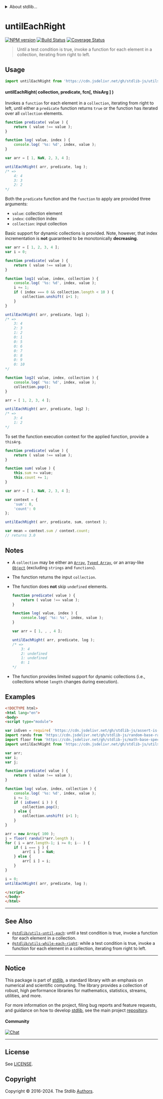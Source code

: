<!--

@license Apache-2.0

Copyright (c) 2018 The Stdlib Authors.

Licensed under the Apache License, Version 2.0 (the "License");
you may not use this file except in compliance with the License.
You may obtain a copy of the License at

   http://www.apache.org/licenses/LICENSE-2.0

Unless required by applicable law or agreed to in writing, software
distributed under the License is distributed on an "AS IS" BASIS,
WITHOUT WARRANTIES OR CONDITIONS OF ANY KIND, either express or implied.
See the License for the specific language governing permissions and
limitations under the License.

-->


<details>
  <summary>
    About stdlib...
  </summary>
  <p>We believe in a future in which the web is a preferred environment for numerical computation. To help realize this future, we've built stdlib. stdlib is a standard library, with an emphasis on numerical and scientific computation, written in JavaScript (and C) for execution in browsers and in Node.js.</p>
  <p>The library is fully decomposable, being architected in such a way that you can swap out and mix and match APIs and functionality to cater to your exact preferences and use cases.</p>
  <p>When you use stdlib, you can be absolutely certain that you are using the most thorough, rigorous, well-written, studied, documented, tested, measured, and high-quality code out there.</p>
  <p>To join us in bringing numerical computing to the web, get started by checking us out on <a href="https://github.com/stdlib-js/stdlib">GitHub</a>, and please consider <a href="https://opencollective.com/stdlib">financially supporting stdlib</a>. We greatly appreciate your continued support!</p>
</details>

# untilEachRight

[![NPM version][npm-image]][npm-url] [![Build Status][test-image]][test-url] [![Coverage Status][coverage-image]][coverage-url] <!-- [![dependencies][dependencies-image]][dependencies-url] -->

> Until a test condition is true, invoke a function for each element in a collection, iterating from right to left.

<!-- Section to include introductory text. Make sure to keep an empty line after the intro `section` element and another before the `/section` close. -->

<section class="intro">

</section>

<!-- /.intro -->

<!-- Package usage documentation. -->



<section class="usage">

## Usage

```javascript
import untilEachRight from 'https://cdn.jsdelivr.net/gh/stdlib-js/utils-until-each-right@esm/index.mjs';
```

#### untilEachRight( collection, predicate, fcn\[, thisArg ] )

Invokes a `function` for each element in a `collection`, iterating from right to left, until either a `predicate` function returns `true` or the function has iterated over all `collection` elements.

```javascript
function predicate( value ) {
    return ( value !== value );
}

function log( value, index ) {
    console.log( '%s: %d', index, value );
}

var arr = [ 1, NaN, 2, 3, 4 ];

untilEachRight( arr, predicate, log );
/* =>
    4: 4
    3: 3
    2: 2
*/
```

Both the `predicate` function and the `function` to apply are provided three arguments:

-   `value`: collection element
-   `index`: collection index
-   `collection`: input collection

Basic support for dynamic collections is provided. Note, however, that index incrementation is **not** guaranteed to be monotonically **decreasing**.

```javascript
var arr = [ 1, 2, 3, 4 ];
var i = 0;

function predicate( value ) {
    return ( value !== value );
}

function log1( value, index, collection ) {
    console.log( '%s: %d', index, value );
    i += 1;
    if ( index === 0 && collection.length < 10 ) {
        collection.unshift( i+1 );
    }
}

untilEachRight( arr, predicate, log1 );
/* =>
    3: 4
    2: 3
    1: 2
    0: 1
    0: 5
    0: 6
    0: 7
    0: 8
    0: 9
    0: 10
*/

function log2( value, index, collection ) {
    console.log( '%s: %d', index, value );
    collection.pop();
}

arr = [ 1, 2, 3, 4 ];

untilEachRight( arr, predicate, log2 );
/* =>
    3: 4
    1: 2
*/
```

To set the function execution context for the applied function, provide a `thisArg`.

```javascript
function predicate( value ) {
    return ( value !== value );
}

function sum( value ) {
    this.sum += value;
    this.count += 1;
}

var arr = [ 1, NaN, 2, 3, 4 ];

var context = {
    'sum': 0,
    'count': 0
};

untilEachRight( arr, predicate, sum, context );

var mean = context.sum / context.count;
// returns 3.0
```

</section>

<!-- /.usage -->

<!-- Package usage notes. Make sure to keep an empty line after the `section` element and another before the `/section` close. -->

<section class="notes">

## Notes

-   A `collection` may be either an [`Array`][mdn-array], [`Typed Array`][mdn-typed-array], or an array-like [`Object`][mdn-object] (excluding `strings` and `functions`).

-   The function returns the input `collection`.

-   The function does **not** skip `undefined` elements.

    <!-- eslint-disable no-sparse-arrays -->

    ```javascript
    function predicate( value ) {
        return ( value !== value );
    }

    function log( value, index ) {
        console.log( '%s: %s', index, value );
    }

    var arr = [ 1, , , 4 ];

    untilEachRight( arr, predicate, log );
    /* =>
        3: 4
        2: undefined
        1: undefined
        0: 1
    */
    ```

-   The function provides limited support for dynamic collections (i.e., collections whose `length` changes during execution).

</section>

<!-- /.notes -->

<!-- Package usage examples. -->

<section class="examples">

## Examples

<!-- eslint no-undef: "error" -->

```html
<!DOCTYPE html>
<html lang="en">
<body>
<script type="module">

var isEven = require( 'https://cdn.jsdelivr.net/gh/stdlib-js/assert-is-even' ).isPrimitive;
import randu from 'https://cdn.jsdelivr.net/gh/stdlib-js/random-base-randu@esm/index.mjs';
import floor from 'https://cdn.jsdelivr.net/gh/stdlib-js/math-base-special-floor@esm/index.mjs';
import untilEachRight from 'https://cdn.jsdelivr.net/gh/stdlib-js/utils-until-each-right@esm/index.mjs';

var arr;
var i;
var j;

function predicate( value ) {
    return ( value !== value );
}

function log( value, index, collection ) {
    console.log( '%s: %d', index, value );
    i += 1;
    if ( isEven( i ) ) {
        collection.pop();
    } else {
        collection.unshift( i+1 );
    }
}

arr = new Array( 100 );
j = floor( randu()*arr.length );
for ( i = arr.length-1; i >= 0; i-- ) {
    if ( i === j ) {
        arr[ i ] = NaN;
    } else {
        arr[ i ] = i;
    }
}

i = 0;
untilEachRight( arr, predicate, log );

</script>
</body>
</html>
```

</section>

<!-- /.examples -->

<!-- Section to include cited references. If references are included, add a horizontal rule *before* the section. Make sure to keep an empty line after the `section` element and another before the `/section` close. -->

<section class="references">

</section>

<!-- /.references -->

<!-- Section for related `stdlib` packages. Do not manually edit this section, as it is automatically populated. -->

<section class="related">

* * *

## See Also

-   <span class="package-name">[`@stdlib/utils-until-each`][@stdlib/utils/until-each]</span><span class="delimiter">: </span><span class="description">until a test condition is true, invoke a function for each element in a collection.</span>
-   <span class="package-name">[`@stdlib/utils-while-each-right`][@stdlib/utils/while-each-right]</span><span class="delimiter">: </span><span class="description">while a test condition is true, invoke a function for each element in a collection, iterating from right to left.</span>

</section>

<!-- /.related -->

<!-- Section for all links. Make sure to keep an empty line after the `section` element and another before the `/section` close. -->


<section class="main-repo" >

* * *

## Notice

This package is part of [stdlib][stdlib], a standard library with an emphasis on numerical and scientific computing. The library provides a collection of robust, high performance libraries for mathematics, statistics, streams, utilities, and more.

For more information on the project, filing bug reports and feature requests, and guidance on how to develop [stdlib][stdlib], see the main project [repository][stdlib].

#### Community

[![Chat][chat-image]][chat-url]

---

## License

See [LICENSE][stdlib-license].


## Copyright

Copyright &copy; 2016-2024. The Stdlib [Authors][stdlib-authors].

</section>

<!-- /.stdlib -->

<!-- Section for all links. Make sure to keep an empty line after the `section` element and another before the `/section` close. -->

<section class="links">

[npm-image]: http://img.shields.io/npm/v/@stdlib/utils-until-each-right.svg
[npm-url]: https://npmjs.org/package/@stdlib/utils-until-each-right

[test-image]: https://github.com/stdlib-js/utils-until-each-right/actions/workflows/test.yml/badge.svg?branch=main
[test-url]: https://github.com/stdlib-js/utils-until-each-right/actions/workflows/test.yml?query=branch:main

[coverage-image]: https://img.shields.io/codecov/c/github/stdlib-js/utils-until-each-right/main.svg
[coverage-url]: https://codecov.io/github/stdlib-js/utils-until-each-right?branch=main

<!--

[dependencies-image]: https://img.shields.io/david/stdlib-js/utils-until-each-right.svg
[dependencies-url]: https://david-dm.org/stdlib-js/utils-until-each-right/main

-->

[chat-image]: https://img.shields.io/gitter/room/stdlib-js/stdlib.svg
[chat-url]: https://app.gitter.im/#/room/#stdlib-js_stdlib:gitter.im

[stdlib]: https://github.com/stdlib-js/stdlib

[stdlib-authors]: https://github.com/stdlib-js/stdlib/graphs/contributors

[umd]: https://github.com/umdjs/umd
[es-module]: https://developer.mozilla.org/en-US/docs/Web/JavaScript/Guide/Modules

[deno-url]: https://github.com/stdlib-js/utils-until-each-right/tree/deno
[deno-readme]: https://github.com/stdlib-js/utils-until-each-right/blob/deno/README.md
[umd-url]: https://github.com/stdlib-js/utils-until-each-right/tree/umd
[umd-readme]: https://github.com/stdlib-js/utils-until-each-right/blob/umd/README.md
[esm-url]: https://github.com/stdlib-js/utils-until-each-right/tree/esm
[esm-readme]: https://github.com/stdlib-js/utils-until-each-right/blob/esm/README.md
[branches-url]: https://github.com/stdlib-js/utils-until-each-right/blob/main/branches.md

[stdlib-license]: https://raw.githubusercontent.com/stdlib-js/utils-until-each-right/main/LICENSE

[mdn-array]: https://developer.mozilla.org/en-US/docs/Web/JavaScript/Reference/Global_Objects/Array

[mdn-typed-array]: https://developer.mozilla.org/en-US/docs/Web/JavaScript/Reference/Global_Objects/TypedArray

[mdn-object]: https://developer.mozilla.org/en-US/docs/Web/JavaScript/Reference/Global_Objects/Object

<!-- <related-links> -->

[@stdlib/utils/until-each]: https://github.com/stdlib-js/utils-until-each/tree/esm

[@stdlib/utils/while-each-right]: https://github.com/stdlib-js/utils-while-each-right/tree/esm

<!-- </related-links> -->

</section>

<!-- /.links -->
